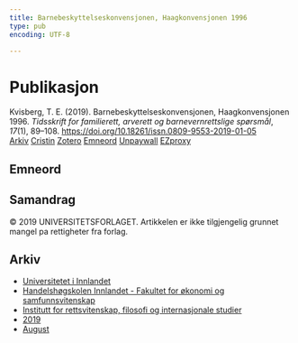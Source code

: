 ```yaml
---
title: Barnebeskyttelseskonvensjonen, Haagkonvensjonen 1996
type: pub
encoding: UTF-8

---
```

<h1>Publikasjon</h1>
<article id="csl-bib-container-JCM2DWN4" class="csl-bib-container">
  <div class="csl-bib-body"> <div class="csl-entry">Kvisberg, T. E. (2019). Barnebeskyttelseskonvensjonen, Haagkonvensjonen 1996. <i>Tidsskrift for familierett, arverett og barnevernrettslige spørsmål</i>, <i>17</i>(1), 89–108. <a href="https://doi.org/10.18261/issn.0809-9553-2019-01-05">https://doi.org/10.18261/issn.0809-9553-2019-01-05</a></div> </div>
  <div class="csl-bib-buttons">
    <a href="#taxonomy-article-JCM2DWN4" alt="archive" class="csl-bib-button">Arkiv</a>
    <a href="https://app.cristin.no/results/show.jsf?id=1718479" alt="Cristin" class="csl-bib-button">Cristin</a>
    <a href="http://zotero.org/groups/5881554/items/JCM2DWN4" alt="Zotero" class="csl-bib-button">Zotero</a>
    <a href="#keywords-article-JCM2DWN4" alt="keywords" class="csl-bib-button">Emneord</a>
    <a href="https://doi.org/10.18261/issn.0809-9553-2019-01-05" alt="Unpaywall" class="csl-bib-button">Unpaywall</a>
    <a href="https://doi.org/10.18261/issn.0809-9553-2019-01-05" alt="EZproxy" class="csl-bib-button">EZproxy</a>
  </div>
  <div id="csl-bib-meta-container-JCM2DWN4"></div>
</article>
<div id="csl-bib-meta-JCM2DWN4" class="csl-bib-meta">
  <article id="keywords-article-JCM2DWN4" class="keywords-article">
    <h1>Emneord</h1>
    
  </article>
  <article id="abstract-article-JCM2DWN4" class="abstract-article">
    <h1>Samandrag</h1>
    © 2019 UNIVERSITETSFORLAGET. Artikkelen er ikke tilgjengelig grunnet mangel pa rettigheter fra forlag.
  </article>
  <article id="taxonomy-article-JCM2DWN4" class="taxonomy-article">
    <h1>Arkiv</h1>
    <ul>
      <li><a href="{{< params subfolder >}}nn/archive/?key=3DCRN523">Universitetet i Innlandet</a></li>
      <li><a href="{{< params subfolder >}}nn/archive/?key=DU8Q9LN9">Handelshøgskolen Innlandet - Fakultet for økonomi og samfunnsvitenskap</a></li>
      <li><a href="{{< params subfolder >}}nn/archive/?key=ITYAG68H">Institutt for rettsvitenskap, filosofi og internasjonale studier</a></li>
      <li><a href="{{< params subfolder >}}nn/archive/?key=R9ZTQLVS">2019</a></li>
      <li><a href="{{< params subfolder >}}nn/archive/?key=LTGW9TI7">August</a></li>
    </ul>
  </article>
</div>
